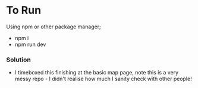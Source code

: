# To Run
Using npm or other package manager;
- npm i
- npm run dev

### Solution

- I timeboxed this finishing at the basic map page, note this is a very messy repo - I didn't realise how much I sanity check with other people!